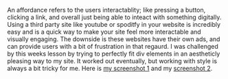 An affordance refers to the users interactablity; like pressing a button, clicking a link, and overall just being able to inteact with something digitally. Using a third party site like youtube or spoditfy in your website is incredibly easy and is a quick way to make your site feel more interactable and visually engaging. The downside is these websites have their own ads, and can provide users with a bit of frustration in that regaurd. I was challenged by this weeks lesson by trying to perfectly fit div elements in an aestheticly pleasing way to my site. It worked out eventually, but working with style is always a bit tricky for me. 
Here is [my screenshot 1](./images/screenshot%201.PNG) and my [screenshot 2](./images/screenshot%202.PNG).